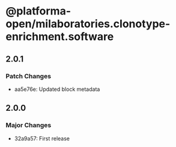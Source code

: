 # @platforma-open/milaboratories.clonotype-enrichment.software

## 2.0.1

### Patch Changes

- aa5e76e: Updated block metadata

## 2.0.0

### Major Changes

- 32a9a57: First release
